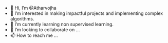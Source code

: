 - 👋 Hi, I’m @Atharvojha
- 👀 I’m interested in making impactful projects and implementing complex algorithms.
- 🌱 I’m currently learning non supervised learning.
- 💞️ I’m looking to collaborate on ...
- 📫 How to reach me ...

<!---
Atharvojha/Atharvojha is a ✨ special ✨ repository because its `README.md` (this file) appears on your GitHub profile.
You can click the Preview link to take a look at your changes.
--->
